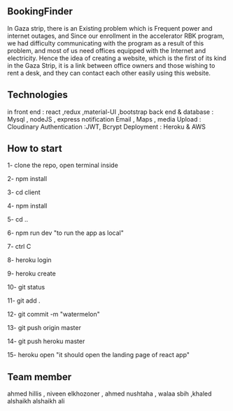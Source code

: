 ## BookingFinder 
In Gaza strip, there is an Existing problem which is Frequent power and internet outages, and Since our enrollment in the accelerator RBK program, we had difficulty communicating with the program as a result of this problem, and most of us need offices equipped with the Internet and electricity. 
Hence the idea of creating a website, which is the first of its kind in the Gaza Strip, it is a link between office owners and those wishing to rent a desk, and they can contact each other easily using this website.


## Technologies
in front end : react ,redux ,material-UI ,bootstrap 
back end & database : Mysql , nodeJS , express 
notification Email , Maps ,
media Upload : Cloudinary
Authentication :JWT, Bcrypt 
Deployment : Heroku & AWS
## How to start

1- clone the repo, open terminal inside

2- npm install

3- cd client

4- npm install

5- cd ..

6- npm run dev "to run the app as local"

7- ctrl C

8- heroku login

9- heroku create

10- git status

11- git add .

12- git commit -m "watermelon"

13- git push origin master

14- git push heroku master

15- heroku open "it should open the landing page of react app"
## Team member 
ahmed hillis , niveen elkhozoner , ahmed nushtaha , walaa sbih ,khaled alshaikh alshaikh ali

